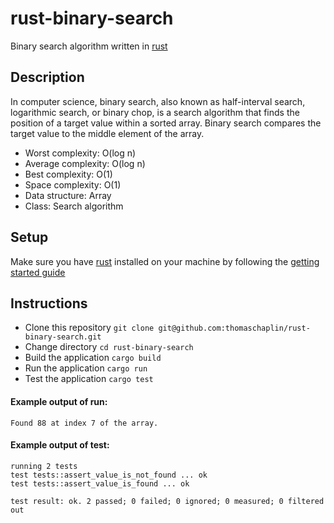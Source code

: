 # rust-binary-search

Binary search algorithm written in [rust](https://www.rust-lang.org/)

## Description

In computer science, binary search, also known as half-interval search, logarithmic search, or binary chop, is a search algorithm that finds the position of a target value within a sorted array. Binary search compares the target value to the middle element of the array.

* Worst complexity: O(log n)
* Average complexity: O(log n)
* Best complexity: O(1)
* Space complexity: O(1)
* Data structure: Array
* Class: Search algorithm

## Setup

Make sure you have [rust](https://www.rust-lang.org/) installed on your machine by following the [getting started guide](https://www.rust-lang.org/learn/get-started)

## Instructions

* Clone this repository `git clone git@github.com:thomaschaplin/rust-binary-search.git`
* Change directory `cd rust-binary-search`
* Build the application `cargo build`
* Run the application `cargo run`
* Test the application `cargo test`

#### Example output of run:

```
Found 88 at index 7 of the array.
```

#### Example output of test:

```
running 2 tests
test tests::assert_value_is_not_found ... ok
test tests::assert_value_is_found ... ok

test result: ok. 2 passed; 0 failed; 0 ignored; 0 measured; 0 filtered out
```
